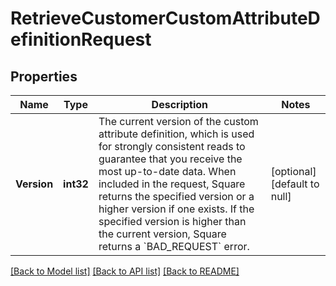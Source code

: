# RetrieveCustomerCustomAttributeDefinitionRequest

## Properties

 Name        | Type      | Description                                                                                                                                                                                                                                                                                                                                                                    | Notes                        
-------------|-----------|--------------------------------------------------------------------------------------------------------------------------------------------------------------------------------------------------------------------------------------------------------------------------------------------------------------------------------------------------------------------------------|------------------------------
 **Version** | **int32** | The current version of the custom attribute definition, which is used for strongly consistent reads to guarantee that you receive the most up-to-date data. When included in the request, Square returns the specified version or a higher version if one exists. If the specified version is higher than the current version, Square returns a &#x60;BAD_REQUEST&#x60; error. | [optional] [default to null] 

[[Back to Model list]](../README.md#documentation-for-models) [[Back to API list]](../README.md#documentation-for-api-endpoints) [[Back to README]](../README.md)

